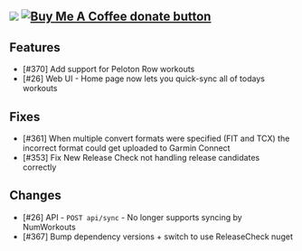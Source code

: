 [![](https://img.shields.io/static/v1?label=Sponsor&message=%E2%9D%A4&logo=GitHub&color=%23fe8e86)](https://github.com/sponsors/philosowaffle) <span class="badge-buymeacoffee"><a href="https://www.buymeacoffee.com/philosowaffle" title="Donate to this project using Buy Me A Coffee"><img src="https://img.shields.io/badge/buy%20me%20a%20coffee-donate-yellow.svg" alt="Buy Me A Coffee donate button" /></a></span>
---

## Features

- [#370] Add support for Peloton Row workouts
- [#26] Web UI - Home page now lets you quick-sync all of todays workouts

## Fixes

- [#361] When multiple convert formats were specified (FIT and TCX) the incorrect format could get uploaded to Garmin Connect
- [#353] Fix New Release Check not handling release candidates correctly

## Changes

- [#26] API - `POST api/sync` - No longer supports syncing by NumWorkouts
- [#367] Bump dependency versions + switch to use ReleaseCheck nuget